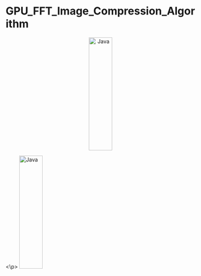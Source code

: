 # GPU_FFT_Image_Compression_Algorithm


<p align="center">
  <img alt="Java" width="35%" height="300px" src="https://github.com/user-attachments/assets/7913219c-9957-43fc-becb-dbf65e77cc05">
  <p><\p>
  <img alt="Java" width="35%" height="300px" src="https://github.com/user-attachments/assets/d82269eb-fe92-4357-b816-803ce49ae81b">
</p>
